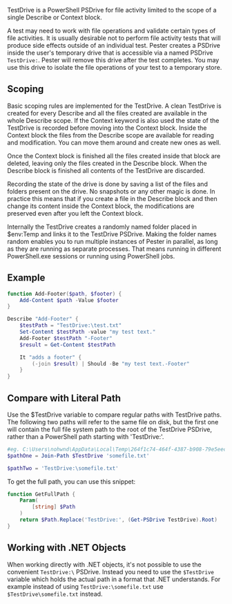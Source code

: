 TestDrive is a PowerShell PSDrive for file activity limited to the scope of a single Describe or Context block.

A test may need to work with file operations and validate certain types of file activities. It is usually desirable not to perform file activity tests that will produce side effects outside of an individual test. Pester creates a PSDrive inside the user's temporary drive that is accessible via a named PSDrive ```TestDrive:```. Pester will remove this drive after the test completes. You may use this drive to isolate the file operations of your test to a temporary store.

## Scoping

Basic scoping rules are implemented for the TestDrive. A clean TestDrive is created for every Describe and all the files created are available in the whole Describe scope. If the Context keyword is also used the state of the TestDrive is recorded before moving into the Context block. Inside the Context block the files from the Describe scope are available for reading and modification. You can move them around and create new ones as well.

Once the Context block is finished all the files created inside that block are deleted, leaving only the files created in the Describe block. When the Describe block is finished all contents of the TestDrive are discarded.

Recording the state of the drive is done by saving a list of the files and folders present on the drive. No snapshots or any other magic is done. In practice this means that if you create a file in the Describe block and then change its content inside the Context block, the modifications are preserved even after you left the Context block.

Internally the TestDrive creates a randomly named folder placed in $env:Temp and links it to the TestDrive PSDrive. Making the folder names random enables you to run multiple instances of Pester in parallel, as long as they are running as separate processes. That means running in different PowerShell.exe sessions or running using PowerShell jobs.

## Example

```powershell
function Add-Footer($path, $footer) {
    Add-Content $path -Value $footer
}

Describe "Add-Footer" {
    $testPath = "TestDrive:\test.txt"
    Set-Content $testPath -value "my test text."
    Add-Footer $testPath "-Footer"
    $result = Get-Content $testPath

    It "adds a footer" {
        (-join $result) | Should -Be "my test text.-Footer"
    }
}
```

## Compare with Literal Path

Use the $TestDrive variable to compare regular paths with TestDrive paths.  The following
two paths will refer to the same file on disk, but the first one will contain the full file
system path to the root of the TestDrive PSDrive, rather than a PowerShell path starting with
'TestDrive:\'.

```powershell
#eg. C:\Users\nohwnd\AppData\Local\Temp\264f1c74-464f-4387-b908-79e5eecba982\somefile.txt
$pathOne = Join-Path $TestDrive 'somefile.txt'

$pathTwo = 'TestDrive:\somefile.txt'
```

To get the full path, you can use this snippet:

```powershell
function GetFullPath {
    Param(
        [string] $Path
    )
    return $Path.Replace('TestDrive:', (Get-PSDrive TestDrive).Root)
}
```

## Working with .NET Objects

When working directly with .NET objects, it's not possible to use the convenient `TestDrive:\` PSDrive. Instead you need to use the `$TestDrive` variable which holds the actual path in a format that .NET understands. For example instead of using `TestDrive:\somefile.txt` use `$TestDrive\somefile.txt` instead.
